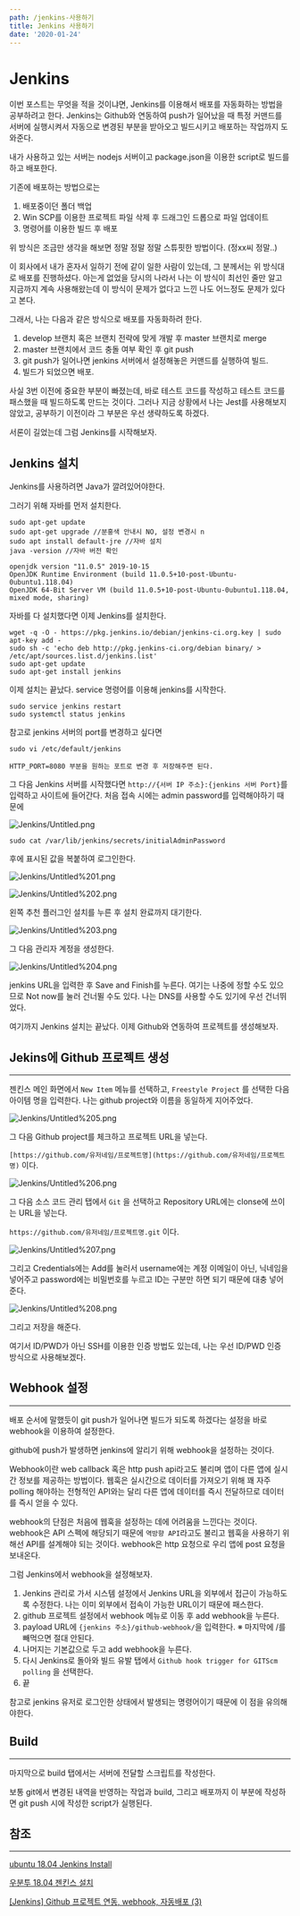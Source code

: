 ```yaml
---
path: /jenkins-사용하기
title: Jenkins 사용하기
date: '2020-01-24'
---
```


# Jenkins

이번 포스트는 무엇을 적을 것이냐면, Jenkins를 이용해서 배포를 자동화하는 방법을 공부하려고 한다. Jenkins는 Github와 연동하여 push가 일어났을 때 특정 커맨드를 서버에 실행시켜서 자동으로 변경된 부분을 받아오고 빌드시키고 배포하는 작업까지 도와준다.

내가 사용하고 있는 서버는 nodejs 서버이고 package.json을 이용한 script로 빌드를하고 배포한다.

기존에 배포하는 방법으로는

1. 배포중이던 폴더 백업
2. Win SCP를 이용한 프로젝트 파일 삭제 후 드래그인 드롭으로 파일 업데이트
3. 명령어를 이용한 빌드 후 배포

위 방식은 조금만 생각을 해보면 정말 정말 정말 스튜핏한 방법이다. (정xx씨 정말..)

이 회사에서 내가 혼자서 일하기 전에 같이 일한 사람이 있는데, 그 분께서는 위 방식대로 배포를 진행하셨다. 아는게 없었을 당시의 나라서 나는 이 방식이 최선인 줄만 알고 지금까지 계속 사용해왔는데 이 방식이 문제가 없다고 느낀 나도 어느정도 문제가 있다고 본다.

그래서, 나는 다음과 같은 방식으로 배포를 자동화하려 한다.

1. develop 브랜치 혹은 브랜치 전략에 맞게 개발 후 master 브랜치로 merge
2. master 브랜치에서 코드 충돌 여부 확인 후 git push
3. git push가 일어나면 jenkins 서버에서 설정해놓은 커맨드를 실행하여 빌드.
4. 빌드가 되었으면 배포.

사실 3번 이전에 중요한 부분이 빠졌는데, 바로 테스트 코드를 작성하고 테스트 코드를 패스했을 때 빌드하도록 만드는 것이다. 그러나 지금 상황에서 나는 Jest를 사용해보지 않았고, 공부하기 이전이라 그 부분은 우선 생략하도록 하겠다.

서론이 길었는데 그럼 Jenkins를 시작해보자.

## Jenkins 설치

Jenkins를 사용하려면 Java가 깔려있어야한다.

그러기 위해 자바를 먼저 설치한다.

    sudo apt-get update
    sudo apt-get upgrade //분홍색 안내시 NO, 설정 변경시 n
    sudo apt install default-jre //자바 설치
    java -version //자바 버전 확인

    openjdk version "11.0.5" 2019-10-15
    OpenJDK Runtime Environment (build 11.0.5+10-post-Ubuntu-0ubuntu1.118.04)
    OpenJDK 64-Bit Server VM (build 11.0.5+10-post-Ubuntu-0ubuntu1.118.04, mixed mode, sharing)

자바를 다 설치했다면 이제 Jenkins를 설치한다.

    wget -q -O - https://pkg.jenkins.io/debian/jenkins-ci.org.key | sudo apt-key add -
    sudo sh -c 'echo deb http://pkg.jenkins-ci.org/debian binary/ > /etc/apt/sources.list.d/jenkins.list'
    sudo apt-get update
    sudo apt-get install jenkins

이제 설치는 끝났다. service 명령어를 이용해 jenkins를 시작한다.

    sudo service jenkins restart
    sudo systemctl status jenkins

참고로 jenkins 서버의 port를 변경하고 싶다면

    sudo vi /etc/default/jenkins

    HTTP_PORT=8080 부분을 원하는 포트로 변경 후 저장해주면 된다.

그 다음 Jenkins 서버를 시작했다면 `http://{서버 IP 주소}:{jenkins 서버 Port}`를 입력하고 사이트에 들어간다. 처음 접속 시에는 admin password를 입력해야하기 때문에

![Jenkins/Untitled.png](Jenkins/Untitled.png)

    sudo cat /var/lib/jenkins/secrets/initialAdminPassword

후에 표시된 값을 복붙하여 로그인한다.

![Jenkins/Untitled%201.png](Jenkins/Untitled-1.png)

![Jenkins/Untitled%202.png](Jenkins/Untitled-2.png)

왼쪽 추천 플러그인 설치를 누른 후 설치 완료까지 대기한다.

![Jenkins/Untitled%203.png](Jenkins/Untitled-3.png)

그 다음 관리자 계정을 생성한다.

![Jenkins/Untitled%204.png](Jenkins/Untitled-4.png)

jenkins URL을 입력한 후 Save and Finish를 누른다. 여기는 나중에 정할 수도 있으므로 Not now를 눌러 건너뛸 수도 있다. 나는 DNS를 사용할 수도 있기에 우선 건너뛰었다.

여기까지 Jenkins 설치는 끝났다. 이제 Github와 연동하여 프로젝트를 생성해보자.

## Jekins에 Github 프로젝트 생성

---

젠킨스 메인 화면에서 `New Item` 메뉴를 선택하고, `Freestyle Project` 를 선택한 다음 아이템 명을 입력한다. 나는 github project와 이름을 동일하게 지어주었다.

![Jenkins/Untitled%205.png](Jenkins/Untitled-5.png)

그 다음 Github project를 체크하고 프로젝트 URL을 넣는다.

`[https://github.com/유저네임/프로젝트명](https://github.com/유저네임/프로젝트명)` 이다.

![Jenkins/Untitled%206.png](Jenkins/Untitled-6.png)

그 다음 소스 코드 관리 탭에서 `Git` 을 선택하고 Repository URL에는 clonse에 쓰이는 URL을 넣는다.

`https://github.com/유저네임/프로젝트명.git` 이다.

![Jenkins/Untitled%207.png](Jenkins/Untitled-7.png)

그리고 Credentials에는 Add를 눌러서 username에는 계정 이메일이 아닌, 닉네임을 넣어주고 password에는 비밀번호를 누르고 ID는 구분만 하면 되기 때문에 대충 넣어준다.

![Jenkins/Untitled%208.png](Jenkins/Untitled-8.png)

그리고 저장을 해준다.

여기서 ID/PWD가 아닌 SSH를 이용한 인증 방법도 있는데, 나는 우선 ID/PWD 인증 방식으로 사용해보겠다.

## Webhook 설정

---

배포 순서에 말했듯이 git push가 일어나면 빌드가 되도록 하겠다는 설정을 바로 webhook을 이용하여 설정한다.

github에 push가 발생하면 jenkins에 알리기 위해 webhook을 설정하는 것이다.

Webhook이란 web callback 혹은 http push api라고도 불리며 앱이 다른 앱에 실시간 정보를 제공하는 방법이다. 웹훅은 실시간으로 데이터를 가져오기 위해 꽤 자주 polling 해야하는 전형적인 API와는 달리 다른 앱에 데이터를 즉시 전달하므로 데이터를 즉시 얻을 수 있다.

webhook의 단점은 처음에 웹훅을 설정하는 데에 어려움을 느낀다는 것이다. webhook은 API 스펙에 해당되기 때문에 `역방향 API`라고도 불리고 웹훅을 사용하기 위해선 API를 설계해야 되는 것이다. webhook은 http 요청으로 우리 앱에 post 요청을 보내온다.

그럼 Jenkins에서 webhook을 설정해보자.

1. Jenkins 관리로 가서 시스템 설정에서 Jenkins URL을 외부에서 접근이 가능하도록 수정한다. 나는 이미 외부에서 접속이 가능한 URL이기 때문에 패스한다.
2. github 프로젝트 설정에서 webhook 메뉴로 이동 후 add webhook을 누른다.
3. payload URL에 `{jenkins 주소}/github-webhook/`을 입력한다.
   ※ 마지막에 /를 빼먹으면 절대 안된다.
4. 나머지는 기본값으로 두고 add webhook을 누른다.
5. 다시 Jenkins로 돌아와 빌드 유발 탭에서 `Github hook trigger for GITScm polling` 을 선택한다.
6. 끝

참고로 jenkins 유저로 로그인한 상태에서 발생되는 명령어이기 때문에 이 점을 유의해야한다.

## Build

---

마지막으로 build 탭에서는 서버에 전달할 스크립트를 작성한다.

보통 git에서 변경된 내역을 반영하는 작업과 build, 그리고 배포까지 이 부분에 작성하면 git push 시에 작성한 script가 실행된다.

## 참조

---

[ubuntu 18.04 Jenkins Install](https://newtoynt.tistory.com/entry/ubuntu-1804-Jenkins-Install)

[우분투 18.04 젠킨스 설치](https://softwaree.tistory.com/61)

[[Jenkins] Github 프로젝트 연동, webhook, 자동배포 (3)](https://kutar37.tistory.com/entry/Jenkins-Github-%EC%97%B0%EB%8F%99-%EC%9E%90%EB%8F%99%EB%B0%B0%ED%8F%AC-3)
